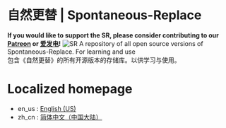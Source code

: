 # 自然更替 | Spontaneous-Replace

**If you would like to support the SR, please consider contributing to our [Patreon](https://www.patreon.com/GameGeek_Saikel)
or [爱发电](https://afdian.net/a/GameGeek_Saikel)!**
![SR](https://github.com/Saikel-Orado-Liu/Spontaneous-Replace/blob/1.20.2/img/sr.png?raw=true)
A repository of all open source versions of Spontaneous-Replace. For learning and use  
包含《自然更替》的所有开源版本的存储库。以供学习与使用。

# Localized homepage

- en_us : [English (US)](readme/README.zh_cn.md)
- zh_cn : [简体中文（中国大陆）](readme/README.zh_cn.md)
